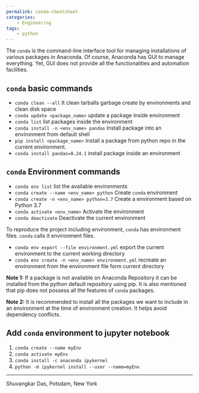 ```yaml
---
permalink: conda-cheatsheet
categories:
    - Engineering
tags:
    - python
---
```


The `conda` is the command-line interface tool for managing installations of various packages in Anaconda. Of course, Anaconda has GUI to manage everything. Yet, GUI does not provide all the functionalities and automation facilities. 
## `conda` basic commands
-   `conda clean --all` It clean tarballs garbage create by environments and clean disk space
-   `conda update <package_name>` update a package inside environment
-   `conda list` list packages inside the environment
-   `conda install -n <env_name> pandas` Install package into an environment from default shell
-   `pip install <package_name>` Install a package from python repo in the current environment.
-   `conda install pandas=0.24.1` install package inside an environment
## `conda` Environment commands
-   `conda env list` list the available environments
-   `conda create --name <env_name> python` Create `conda` environment
-   `conda create -n <env_name> python=3.7` Create a environment based on Python 3.7
-   `conda activate <env_name>` Activate the environment
-   `conda deactivate` Deactivate the current environment


To reproduce the project including environment, `conda` has environment files. `conda` calls it environment files.
-   `conda env export --file environment.yml` export the current environment to the current working directory
-   `conda env create -n <env_name> environment.yml` recreate an environment from the environment file form current directory

**Note 1:** If a package is not available on Anaconda Repository it can be installed from the python default repository using pip. It is also mentioned that pip does not possess all the features of `conda` packages.

**Note 2:** It is recommended to install all the packages we want to include in an environment at the time of environment creation. It helps avoid dependency conflicts.

## Add `conda` environment to jupyter notebook
1.  `conda create --name myEnv`
2.  `conda activate myEnv`
3.  `conda install -c anaconda ipykernel`
4.  `python -m ipykernel install --user --name=myEnv`

---
Shuvangkar Das, Potsdam, New York
